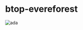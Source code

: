 # btop-evereforest
![ada](https://user-images.githubusercontent.com/94642304/148573527-6e7259c6-eefa-4472-8071-beb9dec71742.png)
